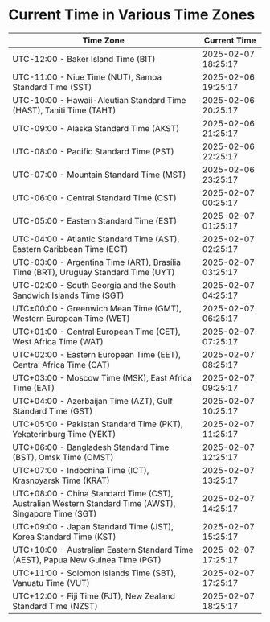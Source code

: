 # Current Time in Various Time Zones

| Time Zone | Current Time |
|-----------|--------------|
| UTC-12:00 - Baker Island Time (BIT) | 2025-02-07 18:25:17 |
| UTC-11:00 - Niue Time (NUT), Samoa Standard Time (SST) | 2025-02-06 19:25:17 |
| UTC-10:00 - Hawaii-Aleutian Standard Time (HAST), Tahiti Time (TAHT) | 2025-02-06 20:25:17 |
| UTC-09:00 - Alaska Standard Time (AKST) | 2025-02-06 21:25:17 |
| UTC-08:00 - Pacific Standard Time (PST) | 2025-02-06 22:25:17 |
| UTC-07:00 - Mountain Standard Time (MST) | 2025-02-06 23:25:17 |
| UTC-06:00 - Central Standard Time (CST) | 2025-02-07 00:25:17 |
| UTC-05:00 - Eastern Standard Time (EST) | 2025-02-07 01:25:17 |
| UTC-04:00 - Atlantic Standard Time (AST), Eastern Caribbean Time (ECT) | 2025-02-07 02:25:17 |
| UTC-03:00 - Argentina Time (ART), Brasília Time (BRT), Uruguay Standard Time (UYT) | 2025-02-07 03:25:17 |
| UTC-02:00 - South Georgia and the South Sandwich Islands Time (SGT) | 2025-02-07 04:25:17 |
| UTC±00:00 - Greenwich Mean Time (GMT), Western European Time (WET) | 2025-02-07 06:25:17 |
| UTC+01:00 - Central European Time (CET), West Africa Time (WAT) | 2025-02-07 07:25:17 |
| UTC+02:00 - Eastern European Time (EET), Central Africa Time (CAT) | 2025-02-07 08:25:17 |
| UTC+03:00 - Moscow Time (MSK), East Africa Time (EAT) | 2025-02-07 09:25:17 |
| UTC+04:00 - Azerbaijan Time (AZT), Gulf Standard Time (GST) | 2025-02-07 10:25:17 |
| UTC+05:00 - Pakistan Standard Time (PKT), Yekaterinburg Time (YEKT) | 2025-02-07 11:25:17 |
| UTC+06:00 - Bangladesh Standard Time (BST), Omsk Time (OMST) | 2025-02-07 12:25:17 |
| UTC+07:00 - Indochina Time (ICT), Krasnoyarsk Time (KRAT) | 2025-02-07 13:25:17 |
| UTC+08:00 - China Standard Time (CST), Australian Western Standard Time (AWST), Singapore Time (SGT) | 2025-02-07 14:25:17 |
| UTC+09:00 - Japan Standard Time (JST), Korea Standard Time (KST) | 2025-02-07 15:25:17 |
| UTC+10:00 - Australian Eastern Standard Time (AEST), Papua New Guinea Time (PGT) | 2025-02-07 17:25:17 |
| UTC+11:00 - Solomon Islands Time (SBT), Vanuatu Time (VUT) | 2025-02-07 17:25:17 |
| UTC+12:00 - Fiji Time (FJT), New Zealand Standard Time (NZST) | 2025-02-07 18:25:17 |
